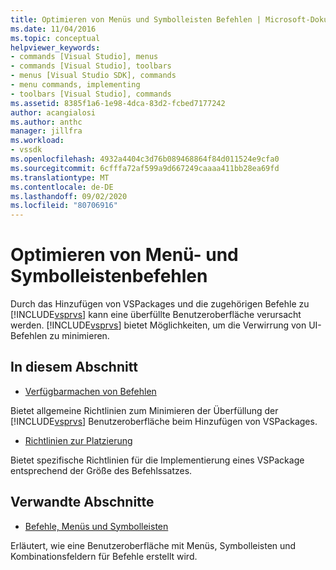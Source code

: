 ```yaml
---
title: Optimieren von Menüs und Symbolleisten Befehlen | Microsoft-Dokumentation
ms.date: 11/04/2016
ms.topic: conceptual
helpviewer_keywords:
- commands [Visual Studio], menus
- commands [Visual Studio], toolbars
- menus [Visual Studio SDK], commands
- menu commands, implementing
- toolbars [Visual Studio], commands
ms.assetid: 8385f1a6-1e98-4dca-83d2-fcbed7177242
author: acangialosi
ms.author: anthc
manager: jillfra
ms.workload:
- vssdk
ms.openlocfilehash: 4932a4404c3d76b089468864f84d011524e9cfa0
ms.sourcegitcommit: 6cfffa72af599a9d667249caaaa411bb28ea69fd
ms.translationtype: MT
ms.contentlocale: de-DE
ms.lasthandoff: 09/02/2020
ms.locfileid: "80706916"
---
```

# <a name="optimizing-menu-and-toolbar-commands"></a>Optimieren von Menü- und Symbolleistenbefehlen
Durch das Hinzufügen von VSPackages und die zugehörigen Befehle zu [!INCLUDE[vsprvs](../../code-quality/includes/vsprvs_md.md)] kann eine überfüllte Benutzeroberfläche verursacht werden. [!INCLUDE[vsprvs](../../code-quality/includes/vsprvs_md.md)] bietet Möglichkeiten, um die Verwirrung von UI-Befehlen zu minimieren.

## <a name="in-this-section"></a>In diesem Abschnitt
- [Verfügbarmachen von Befehlen](../../extensibility/internals/making-commands-available.md)

 Bietet allgemeine Richtlinien zum Minimieren der Überfüllung der [!INCLUDE[vsprvs](../../code-quality/includes/vsprvs_md.md)] Benutzeroberfläche beim Hinzufügen von VSPackages.

- [Richtlinien zur Platzierung](../../extensibility/internals/command-placement-guidelines.md)

 Bietet spezifische Richtlinien für die Implementierung eines VSPackage entsprechend der Größe des Befehlssatzes.

## <a name="related-sections"></a>Verwandte Abschnitte
- [Befehle, Menüs und Symbolleisten](../../extensibility/internals/commands-menus-and-toolbars.md)

 Erläutert, wie eine Benutzeroberfläche mit Menüs, Symbolleisten und Kombinationsfeldern für Befehle erstellt wird.
